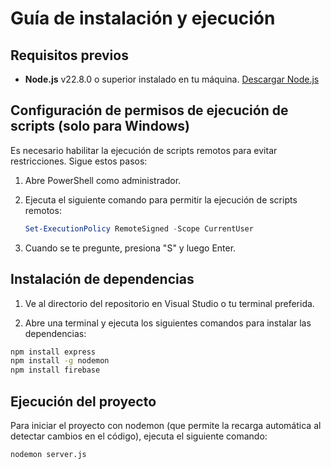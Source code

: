 # Guía de instalación y ejecución

## Requisitos previos

- **Node.js** v22.8.0 o superior instalado en tu máquina. [Descargar Node.js](https://nodejs.org/)

## Configuración de permisos de ejecución de scripts (solo para Windows)

Es necesario habilitar la ejecución de scripts remotos para evitar restricciones. Sigue estos pasos:

1. Abre PowerShell como administrador.
2. Ejecuta el siguiente comando para permitir la ejecución de scripts remotos:
   ```powershell
   Set-ExecutionPolicy RemoteSigned -Scope CurrentUser
   ```

3. Cuando se te pregunte, presiona "S" y luego Enter.

## Instalación de dependencias
1. Ve al directorio del repositorio en Visual Studio o tu terminal preferida.

2. Abre una terminal y ejecuta los siguientes comandos para instalar las 
   dependencias:

```bash
npm install express
npm install -g nodemon
npm install firebase
```

## Ejecución del proyecto
Para iniciar el proyecto con nodemon (que permite la recarga automática al detectar cambios en el código), ejecuta el siguiente comando:

```bash
nodemon server.js
```





